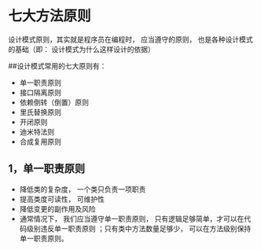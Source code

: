 
# 七大方法原则
设计模式原则，其实就是程序员在编程时， 应当遵守的原则， 也是各种设计模式的基础（即：
设计模式为什么这样设计的依据）

##设计模式常用的七大原则有：
* 单一职责原则
* 接口隔离原则
* 依赖倒转（倒置）原则
* 里氏替换原则
* 开闭原则
* 迪米特法则
* 合成复用原则

## 1，单一职责原则
* 降低类的复杂度， 一个类只负责一项职责
* 提高类度可读性， 可维护性
* 降低变更的副作用及风险
* 通常情况下， 我们应当遵守单一职责原则， 只有逻辑足够简单，才可以在代码级别违反单一职责原则
；只有类中方法数量足够少， 可以在方法级别保持单一职责原则。
